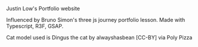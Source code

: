 Justin Low's Portfolio website

Influenced by Bruno Simon's three js journey portfolio lesson.
Made with Typescript, R3F, GSAP.

Cat model used is Dingus the cat by alwayshasbean [CC-BY] via Poly Pizza
